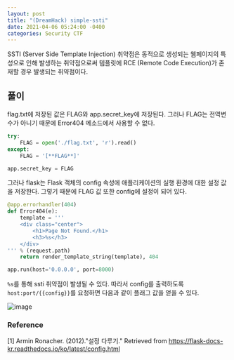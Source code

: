 ```yaml
---
layout: post
title: "(DreamHack) simple-ssti"
date: 2021-04-06 05:24:00 -0400
categories: Security CTF
---
```



SSTI (Server Side Template Injection) 취약점은 동적으로 생성되는 웹페이지의 특성으로 인해 발생하는 취약점으로써 템플릿에 RCE (Remote Code Execution)가 존재할 경우 발생되는 취약점이다.

## 풀이

flag.txt에 저장된 값은 FLAG와 app.secret_key에 저장된다. 그러나 FLAG는 전역변수가 아니기 때문에 Error404 메소드에서 사용할 수 없다. 

```python
try:
    FLAG = open('./flag.txt', 'r').read()
except:
    FLAG = '[**FLAG**]'

app.secret_key = FLAG
```

그러나 flask는 Flask 객체의 config 속성에 애플리케이션의 실행 환경에 대한 설정 값을 저장한다. 그렇기 때문에 FLAG 값 또한 config에 설정이 되어 있다.

```python
@app.errorhandler(404)
def Error404(e):
    template = '''
    <div class="center">
        <h1>Page Not Found.</h1>
        <h3>%s</h3>
    </div>
''' % (request.path)
    return render_template_string(template), 404

app.run(host='0.0.0.0', port=8000)
```

`%s`를 통해 ssti 취약점이 발생될 수 있다. 따라서 config를 출력하도록 `host:port/{{config}}`를 요청하면 다음과 같이 플래그 값을 얻을 수 있다.

![image](https://user-images.githubusercontent.com/24788751/113693098-35520680-9709-11eb-94b1-eb0910fc6c2f.png)

### Reference
[1] Armin Ronacher. (2012)."설정 다루기." Retrieved from https://flask-docs-kr.readthedocs.io/ko/latest/config.html